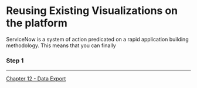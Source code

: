 # Reusing Existing Visualizations on the platform
ServiceNow is a system of action predicated on a rapid application building methodology. This means that you can finally

### Step 1

---

[Chapter 12 - Data Export](../chap12/README.md)
